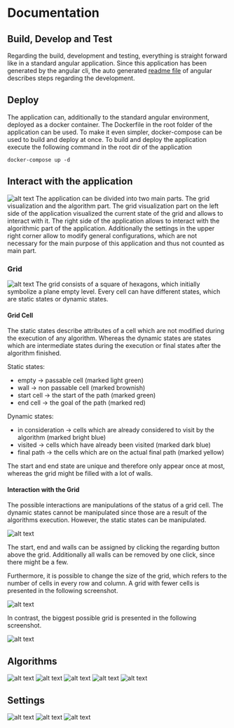 # Documentation
## Build, Develop and Test
Regarding the build, development and testing, everything is straight forward like in a standard angular application. Since this application has been generated by the angular cli, the auto generated [readme file](./../PathFindingVisualizer/README.md) of angular describes steps regarding the development.

## Deploy
The application can, additionally to the standard angular environment, deployed as a docker container. The Dockerfile in the root folder of the application can be used. To make it even simpler, docker-compose can be used to build and deploy at once. To build and deploy the application execute the following command in the root dir of the application
```
docker-compose up -d
```

## Interact with the application
<a name="interaction"></a>
![alt text](./screenshots/appPreview.png "Application preview")
The application can be divided into two main parts. The grid visualization and the algorithm part. The grid visualization part on the left side of the application visualized the current state of the grid and allows to interact with it. The right side of the application allows to interact with the algorithmic part of the application. Additionally the settings in the upper right corner allow to modify general configurations, which are not necessary for the main purpose of this application and thus not counted as main part.

### Grid
![alt text](./screenshots/gridCellStates.png "All possible grid states")
The grid consists of a square of hexagons, which initially symbolize a plane empty level. Every cell can have different states, which are static states or dynamic states.
 
#### Grid Cell
The static states describe attributes of a cell which are not modified during the execution of any algorithm. Whereas the dynamic states are states which are intermediate states during the execution or final states after the algorithm finished.

Static states:
- empty -> passable cell (marked light green)
- wall -> non passable cell (marked brownish)
- start cell -> the start of the path (marked green)
- end cell -> the goal of the path (marked red)

Dynamic states:
- in consideration -> cells which are already considered to visit by the algorithm (marked bright blue) 
- visited -> cells which have already been visited (marked dark blue)
- final path -> the cells which are on the actual final path (marked yellow)

The start and end state are unique and therefore only appear once at most, whereas the grid might be filled with a lot of walls.

#### Interaction with the Grid
The possible interactions are manipulations of the status of a grid cell. The dynamic states cannot be manipulated since those are a result of the algorithms execution. However, the static states can be manipulated.

![alt text](./screenshots/graphControls.png "Graph manipulation actions")

The start, end and walls can be assigned by clicking the regarding button above the grid. Additionally all walls can be removed by one click, since there might be a few.

Furthermore, it is possible to change the size of the grid, which refers to the number of cells in every row and column. A grid with fewer cells is presented in the following screenshot.

![alt text](./screenshots/overviewGridSizeSmall.png "Overview with fewer grid cells")

In contrast, the biggest possible grid is presented in the following screenshot.

![alt text](./screenshots/overviewGridSizeBig.png "Overview with a lot of grid cells")

## Algorithms


![alt text](./screenshots/messageAlgorithmFinished.png "Success message")
![alt text](./screenshots/messageEndNotDefined.png "Error message")
![alt text](./screenshots/messageEndUnreachable.png "End not found message")
![alt text](./screenshots/algorithmSelection.png "Algorithm selection dropdown")
![alt text](./screenshots/algorithmControls.png "Algorithm controls")

## Settings
![alt text](./screenshots/settingsControl.png "Overview with a lot of grid cells")
![alt text](./screenshots/settingsPopUp.png "Settings popup")
![alt text](./screenshots/settingsPopUpColorSelection.png "Settings popup color selection")